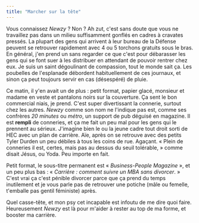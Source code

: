 ```yaml
---
title: "Marcher sur la tête"
---
```


Vous connaissez _Newzy_ ? Non ? Ah zut, c'est sans doute que vous ne
travaillez pas dans un milieu suffisamment gonflés en cadres à cravates
pressés. La plupart des gens qui arrivent à leur bureau de la Défense peuvent
se retrouver rapidement avec 4 ou 5 torchons gratuits sous le bras. En
général, j'en prend un sans regarder ce que c'est pour débarasser les gens qui
se font suer à les distribuer en attendant de pouvoir rentrer chez eux. Je
suis un saint dégoulinant de compassion, tout le monde sait ça. Les poubelles
de l'esplanade débordent habituellement de ces journaux, et sinon ça peut
toujours servir en cas (désespéré) de pluie.

Ce matin, il y'en avait un de plus : petit format, papier glacé, monsieur et
madame en veste et pantalons noirs sur la couverture. Ça sent le bon
commercial niais, je prend. C'est super divertissant la connerie, surtout chez
les autres. _Newzy_ comme son nom ne l'indique pas est, comme ses confrères
_20 minutes_ ou _métro_, un support de pub déguisé en magazine. Il est
**rempli** de conneries, et ça me fait un peu mal pour les gens qui le
prennent au sérieux. J'imagine bien le ou la jeune cadre tout droit sorti de
HEC avec un plan de carrière. Aïe, après on se retrouve avec des petits Tyler
Durden un peu débiles à tous les coins de rue. Agaçant. « Plein de conneries
il est, certes, mais pas au dessus du seuil tolérable, » comme disait Jésus,
ou Yoda. Peu importe en fait.

Petit format, le sous-titre permanent est « _Business-People Magazine_ », et
un peu plus bas : « _Carrière : comment suivre un MBA sans divorcer_. » C'est
vrai ça c'est pénible divorcer parce que ça prend du temps inutilement et je
vous parle pas de retrouver une potiche (mâle ou femelle, t'emballe pas gentil
féministe) après.

Quel casse-tête, et mon psy cet incapable est infoutu de me dire quoi faire.
Heureusement _Newzy_ est là pour m'aider à rester au top de ma forme, et
booster ma carrière.

